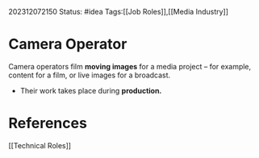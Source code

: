 202312072150
Status: #idea
Tags:[[Job Roles]],[[Media Industry]]

# Camera Operator

Camera operators film **moving images** for a media project – for example, content for a film, or live images for a broadcast.

- Their work takes place during **production.**


# **References**

[[Technical Roles]]
